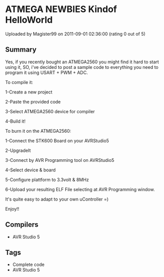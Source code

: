 # ATMEGA NEWBIES Kindof HelloWorld

Uploaded by Magister99 on 2011-09-01 02:36:00 (rating 0 out of 5)

## Summary

Yes, if you recently bought an ATMEGA2560 you might find it hard to start using it, SO, i've decided to post a sample code to everything you need to program it using USART + PWM + ADC.


To compile it:  

1-Create a new project  

2-Paste the provided code  

3-Select ATMEGA2560 device for compiler  

4-Build it!


To burn it on the ATMEGA2560:  

1-Connect the STK600 Board on your AVRStudio5  

2-UpgradeIt  

3-Connect by AVR Programming tool on AVRStudio5  

4-Select device & board  

5-Configure plattform to 3.3volt & 8MHz  

6-Upload your resulting ELF File selecting at AVR Programming window.


It's quite easy to adapt to your own uController =)


Enjoy!!

## Compilers

- AVR Studio 5

## Tags

- Complete code
- AVR Studio 5
